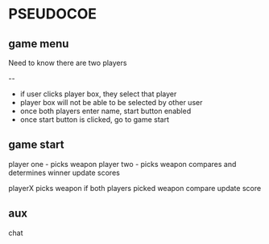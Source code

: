 # PSEUDOCOE

## game menu
Need to know there are two players

--
- if user clicks player box, they select that player
- player box will not be able to be selected by other user
- once both players enter name, start button enabled
- once start button is clicked, go to game start


## game start
player one - picks weapon
player two - picks weapon
compares and determines winner
update scores

playerX picks weapon
if both players picked weapon
compare
update score

## aux
chat
